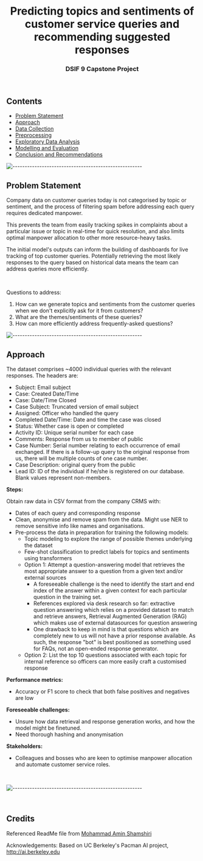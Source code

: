 
<h1 align="center"> Predicting topics and sentiments of customer service queries and recommending suggested responses </h1>
<h3 align="center"> DSIF 9 Capstone Project </h3>  

</br>



<!-- CONTENTS -->
<h2 id="table-of-contents"> Contents</h2>

- [Problem Statement](#problem-statement)
- [Approach](#approach)
- [Data Collection](#data-collection)
- [Preprocessing](#preprocessing)
- [Exploratory Data Analysis](#exploratory-data-analysis)
- [Modelling and Evaluation](#modelling)
- [Conclusion and Recommendations](#conclusion)



![-----------------------------------------------------](https://raw.githubusercontent.com/andreasbm/readme/master/assets/lines/rainbow.png)

<div id="problem-statement"></div>

## Problem Statement
    
Company data on customer queries today is not categorised by topic or sentiment, and the process of filtering spam before addressing each query requires dedicated manpower.
    
This prevents the team from easily tracking spikes in complaints about a particular issue or topic in real-time for quick resolution, and also limits optimal manpower allocation to other more resource-heavy tasks.

The initial model's outputs can inform the building of dashboards for live tracking of top customer queries. Potentially retrieving the most likely responses to the query based on historical data means the team can address queries more efficiently.

<br>

Questions to address:
<ol>    
    <li> How can we generate topics and sentiments from the customer queries when we don't explicitly ask for it from customers? </li>
    <li> What are the themes/sentiments of these queries? </li>
    <li> How can more efficiently address frequently-asked questions? </li>
</ol>

</p>

![-----------------------------------------------------](https://raw.githubusercontent.com/andreasbm/readme/master/assets/lines/rainbow.png)

<div id="approach"></div>

## Approach

The dataset comprises ~4000 individual queries with the relevant responses. The headers are:

- Subject: Email subject
- Case: Created Date/Time
- Case: Date/Time Closed
- Case Subject: Truncated version of email subject
- Assigned: Officer who handled the query
- Completed Date/Time: Date and time the case was closed
- Status: Whether case is open or completed
- Activity ID: Unique serial number for each case
- Comments: Response from us to member of public
- Case Number: Serial number relating to each occurrence of email exchanged. If there is a follow-up query to the original response from us, there will be multiple counts of one case number.
- Case Description: original query from the public
- Lead ID: ID of the individual if he/she is registered on our database. Blank values represent non-members.



**Steps:**

Obtain raw data in CSV format from the company CRMS with:

- Dates of each query and corresponding response
- Clean, anonymise and remove spam from the data. Might use NER to remove sensitive info like names and organisations.
- Pre-process the data in preparation for training the following models:
    - Topic modeling to explore the range of possible themes underlying the dataset
    - Few-shot classification to predict labels for topics and sentiments using transformers
    - Option 1: Attempt a question-answering model that retrieves the most appropriate answer to a question from a given text and/or external sources
        - A foreseeable challenge is the need to identify the start and end index of the answer within a given context for each particular question in the training set. 
        - References explored via desk research so far: extractive question answering which relies on a provided dataset to match and retrieve answers, Retrieval Augmented Generation (RAG) which makes use of external datasources for question answering 
        - One drawback to keep in mind is that questions which are completely new to us will not have a prior response available. As such, the response "bot" is best positioned as something used for FAQs, not an open-ended response generator.
    - Option 2: List the top 10 questions associated with each topic for internal reference so officers can more easily craft a customised response


**Performance metrics:**

- Accuracy or F1 score to check that both false positives and negatives are low

**Foreseeable challenges:**

- Unsure how data retrieval and response generation works, and how the model might be finetuned.
- Need thorough hashing and anonymisation

**Stakeholders:**

- Colleagues and bosses who are keen to optimise manpower allocation and automate customer service roles.








<br>


![-----------------------------------------------------](https://raw.githubusercontent.com/andreasbm/readme/master/assets/lines/rainbow.png)







<br> 


<!-- CREDITS -->
<h2 id="credits"> Credits</h2>

Referenced ReadMe file from [Mohammad Amin Shamshiri](https://github.com/ma-shamshiri/Pacman-Game/blob/master/README.md)

Acknowledgements: Based on UC Berkeley's Pacman AI project, <a href="http://ai.berkeley.edu">http://ai.berkeley.edu</a>
